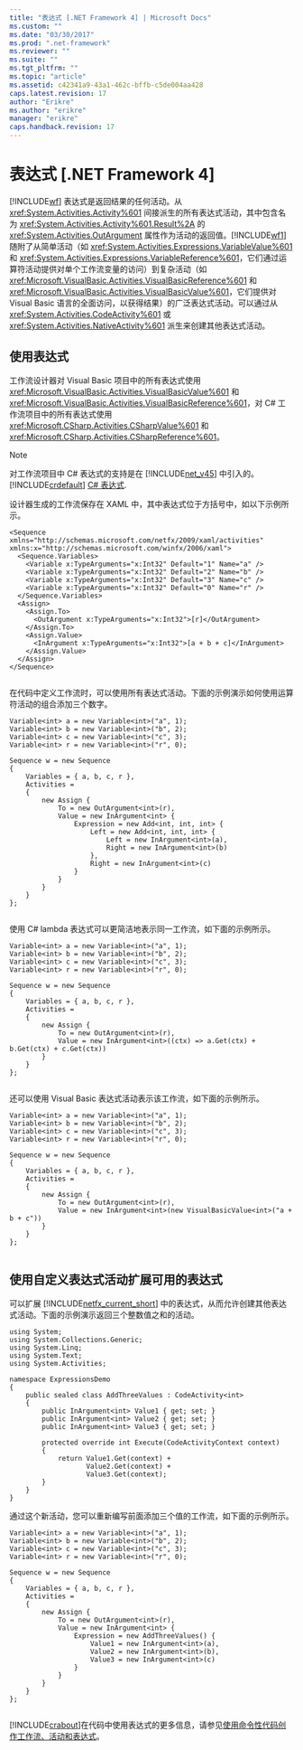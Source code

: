 ```yaml
---
title: "表达式 [.NET Framework 4] | Microsoft Docs"
ms.custom: ""
ms.date: "03/30/2017"
ms.prod: ".net-framework"
ms.reviewer: ""
ms.suite: ""
ms.tgt_pltfrm: ""
ms.topic: "article"
ms.assetid: c42341a9-43a1-462c-bffb-c5de004aa428
caps.latest.revision: 17
author: "Erikre"
ms.author: "erikre"
manager: "erikre"
caps.handback.revision: 17
---
```

# 表达式 [.NET Framework 4]
[!INCLUDE[wf](../../../includes/wf-md.md)] 表达式是返回结果的任何活动。从 <xref:System.Activities.Activity%601> 间接派生的所有表达式活动，其中包含名为 <xref:System.Activities.Activity%601.Result%2A> 的 <xref:System.Activities.OutArgument> 属性作为活动的返回值。[!INCLUDE[wf1](../../../includes/wf1-md.md)] 随附了从简单活动（如 <xref:System.Activities.Expressions.VariableValue%601> 和 <xref:System.Activities.Expressions.VariableReference%601>，它们通过运算符活动提供对单个工作流变量的访问）到复杂活动（如 <xref:Microsoft.VisualBasic.Activities.VisualBasicReference%601> 和 <xref:Microsoft.VisualBasic.Activities.VisualBasicValue%601>，它们提供对 Visual Basic 语言的全面访问，以获得结果）的广泛表达式活动。可以通过从 <xref:System.Activities.CodeActivity%601> 或 <xref:System.Activities.NativeActivity%601> 派生来创建其他表达式活动。  
  
## 使用表达式  
 工作流设计器对 Visual Basic 项目中的所有表达式使用 <xref:Microsoft.VisualBasic.Activities.VisualBasicValue%601> 和 <xref:Microsoft.VisualBasic.Activities.VisualBasicReference%601>，对 C\# 工作流项目中的所有表达式使用 <xref:Microsoft.CSharp.Activities.CSharpValue%601> 和 <xref:Microsoft.CSharp.Activities.CSharpReference%601>。  
  
> [!NOTE]
>  对工作流项目中 C\# 表达式的支持是在 [!INCLUDE[net_v45](../../../includes/net-v45-md.md)] 中引入的。[!INCLUDE[crdefault](../../../includes/crdefault-md.md)] [C\# 表达式](../../../docs/framework/windows-workflow-foundation//csharp-expressions.md).  
  
 设计器生成的工作流保存在 XAML 中，其中表达式位于方括号中，如以下示例所示。  
  
```  
<Sequence xmlns="http://schemas.microsoft.com/netfx/2009/xaml/activities" xmlns:x="http://schemas.microsoft.com/winfx/2006/xaml">  
  <Sequence.Variables>  
    <Variable x:TypeArguments="x:Int32" Default="1" Name="a" />  
    <Variable x:TypeArguments="x:Int32" Default="2" Name="b" />  
    <Variable x:TypeArguments="x:Int32" Default="3" Name="c" />  
    <Variable x:TypeArguments="x:Int32" Default="0" Name="r" />  
  </Sequence.Variables>  
  <Assign>  
    <Assign.To>  
      <OutArgument x:TypeArguments="x:Int32">[r]</OutArgument>  
    </Assign.To>  
    <Assign.Value>  
      <InArgument x:TypeArguments="x:Int32">[a + b + c]</InArgument>  
    </Assign.Value>  
  </Assign>  
</Sequence>  
  
```  
  
 在代码中定义工作流时，可以使用所有表达式活动。下面的示例演示如何使用运算符活动的组合添加三个数字。  
  
```  
Variable<int> a = new Variable<int>("a", 1);  
Variable<int> b = new Variable<int>("b", 2);  
Variable<int> c = new Variable<int>("c", 3);  
Variable<int> r = new Variable<int>("r", 0);  
  
Sequence w = new Sequence  
{  
    Variables = { a, b, c, r },  
    Activities =   
    {  
        new Assign {  
            To = new OutArgument<int>(r),  
            Value = new InArgument<int> {  
                Expression = new Add<int, int, int> {  
                    Left = new Add<int, int, int> {  
                        Left = new InArgument<int>(a),  
                        Right = new InArgument<int>(b)  
                    },  
                    Right = new InArgument<int>(c)  
                }  
            }  
        }  
    }  
};  
  
```  
  
 使用 C\# lambda 表达式可以更简洁地表示同一工作流，如下面的示例所示。  
  
```  
Variable<int> a = new Variable<int>("a", 1);  
Variable<int> b = new Variable<int>("b", 2);  
Variable<int> c = new Variable<int>("c", 3);  
Variable<int> r = new Variable<int>("r", 0);  
  
Sequence w = new Sequence  
{  
    Variables = { a, b, c, r },  
    Activities =   
    {  
        new Assign {  
            To = new OutArgument<int>(r),  
            Value = new InArgument<int>((ctx) => a.Get(ctx) + b.Get(ctx) + c.Get(ctx))  
        }  
    }  
};  
  
```  
  
 还可以使用 Visual Basic 表达式活动表示该工作流，如下面的示例所示。  
  
```  
Variable<int> a = new Variable<int>("a", 1);  
Variable<int> b = new Variable<int>("b", 2);  
Variable<int> c = new Variable<int>("c", 3);  
Variable<int> r = new Variable<int>("r", 0);  
  
Sequence w = new Sequence  
{  
    Variables = { a, b, c, r },  
    Activities =   
    {  
        new Assign {  
            To = new OutArgument<int>(r),  
            Value = new InArgument<int>(new VisualBasicValue<int>("a + b + c"))  
        }  
    }  
};  
  
```  
  
## 使用自定义表达式活动扩展可用的表达式  
 可以扩展 [!INCLUDE[netfx_current_short](../../../includes/netfx-current-short-md.md)] 中的表达式，从而允许创建其他表达式活动。下面的示例演示返回三个整数值之和的活动。  
  
```  
using System;  
using System.Collections.Generic;  
using System.Linq;  
using System.Text;  
using System.Activities;  
  
namespace ExpressionsDemo  
{  
    public sealed class AddThreeValues : CodeActivity<int>  
    {  
        public InArgument<int> Value1 { get; set; }  
        public InArgument<int> Value2 { get; set; }  
        public InArgument<int> Value3 { get; set; }  
  
        protected override int Execute(CodeActivityContext context)  
        {  
            return Value1.Get(context) +   
                   Value2.Get(context) +   
                   Value3.Get(context);  
        }  
    }  
}  
```  
  
 通过这个新活动，您可以重新编写前面添加三个值的工作流，如下面的示例所示。  
  
```  
Variable<int> a = new Variable<int>("a", 1);  
Variable<int> b = new Variable<int>("b", 2);  
Variable<int> c = new Variable<int>("c", 3);  
Variable<int> r = new Variable<int>("r", 0);  
  
Sequence w = new Sequence  
{  
    Variables = { a, b, c, r },  
    Activities =   
    {  
        new Assign {  
            To = new OutArgument<int>(r),  
            Value = new InArgument<int> {  
                Expression = new AddThreeValues() {  
                    Value1 = new InArgument<int>(a),  
                    Value2 = new InArgument<int>(b),  
                    Value3 = new InArgument<int>(c)  
                }  
            }  
        }  
    }  
};  
  
```  
  
 [!INCLUDE[crabout](../../../includes/crabout-md.md)]在代码中使用表达式的更多信息，请参见[使用命令性代码创作工作流、活动和表达式](../../../docs/framework/windows-workflow-foundation//authoring-workflows-activities-and-expressions-using-imperative-code.md)。